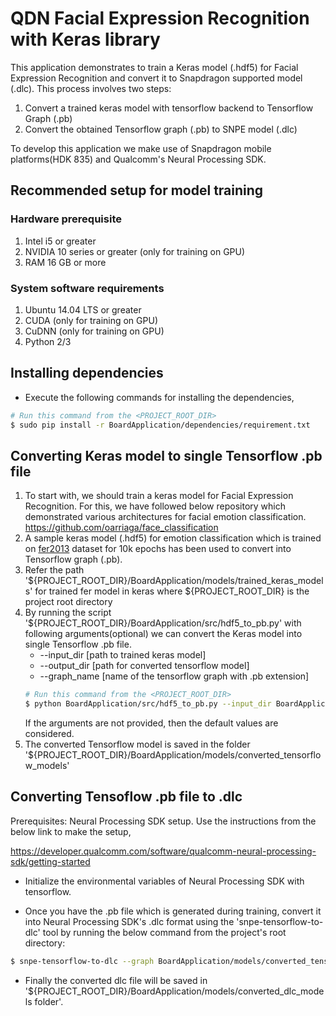 # QDN Facial Expression Recognition with Keras library

This application demonstrates to train a Keras model (.hdf5) for Facial Expression Recognition and convert it to Snapdragon supported model (.dlc). This process involves two steps:
1. Convert a trained keras model with tensorflow backend to Tensorflow Graph (.pb)
2. Convert the obtained Tensorflow graph (.pb) to SNPE model (.dlc)
 
To develop this application we make use of Snapdragon mobile platforms(HDK 835) and Qualcomm's Neural Processing SDK.
## Recommended setup for model training
### Hardware prerequisite

1. Intel i5 or greater
2. NVIDIA 10 series or greater (only for training on GPU)
3. RAM 16 GB or more

### System software requirements
1. Ubuntu 14.04 LTS or greater
2. CUDA (only for training on GPU)
3. CuDNN (only for training on GPU)
4. Python 2/3

## Installing dependencies

- Execute the following commands for installing the dependencies,

```bash
# Run this command from the <PROJECT_ROOT_DIR>
$ sudo pip install -r BoardApplication/dependencies/requirement.txt
```

## Converting Keras model to single Tensorflow .pb file

1. To start with, we should train a keras model for Facial Expression Recognition. For this, we have followed below repository which demonstrated various architectures for facial emotion classification.
https://github.com/oarriaga/face_classification
2. A sample keras model (.hdf5) for emotion classification which is trained on [fer2013](https://www.kaggle.com/c/challenges-in-representation-learning-facial-expression-recognition-challenge/data) dataset for 10k epochs has been used to convert into Tensorflow graph (.pb).
3. Refer the path '${PROJECT_ROOT_DIR}/BoardApplication/models/trained_keras_models' for trained fer model in keras where ${PROJECT_ROOT_DIR} is the project root directory
4. By running the script '${PROJECT_ROOT_DIR}/BoardApplication/src/hdf5_to_pb.py' with following arguments(optional) we can convert the Keras model into single Tensorflow .pb file.
    - --input_dir [path to trained keras model]
    - --output_dir [path for converted tensorflow model]
    - --graph_name [name of the tensorflow graph with .pb extension]
    ```bash
    # Run this command from the <PROJECT_ROOT_DIR>
    $ python BoardApplication/src/hdf5_to_pb.py --input_dir BoardApplication/models/trained_keras_models/simple_CNN.530-0.65.hdf5 --output_dir BoardApplication/models/converted_tensorflow_models --graph_name tf_model.pb
    ```
    If the arguments are not provided, then the default values are considered.
5. The converted Tensorflow model is saved in the folder '${PROJECT_ROOT_DIR}/BoardApplication/models/converted_tensorflow_models'



## Converting Tensoflow .pb file to .dlc

Prerequisites: Neural Processing SDK setup. Use the instructions from the below link to make the setup,

https://developer.qualcomm.com/software/qualcomm-neural-processing-sdk/getting-started

- Initialize the environmental variables of Neural Processing SDK with tensorflow.
    
- Once you have the .pb file which is generated during training, convert it into Neural Processing SDK's .dlc format using the 'snpe-tensorflow-to-dlc' tool by running the below command from the project's root directory:
```bash
$ snpe-tensorflow-to-dlc --graph BoardApplication/models/converted_tensorflow_models/tf_model.pb -i image_array_input 1,48,48,1 --out_node predictions/Softmax --dlc BoardApplication/models/converted_dlc_models/fer.dlc
```
- Finally the converted dlc file will be saved in '${PROJECT_ROOT_DIR}/BoardApplication/models/converted_dlc_models folder'.

